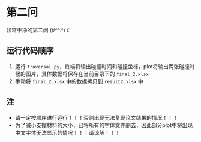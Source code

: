 # 第二问

非常干净的第二问 (#^^#)ゞ

## 运行代码顺序

1. 运行 `traversal.py`，终端将输出碰撞时间和碰撞坐标，plot将输出两张碰撞时候的图片，具体数据将保存在当前目录下的 `final_2.xlsx`
2. 手动将 `final_2.xlsx` 中的数据拷贝到 `result2.xlsx` 中

## 注

- 请一定按顺序进行运行！！！否则出现无法复现论文结果的情况！！！
- 为了减小支撑材料的大小，已将所有的字体文件删去，因此部分plot中将出现中文字体无法显示的情况！！！请谅解！！！